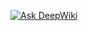 [![Ask DeepWiki](https://deepwiki.com/badge.svg)](https://deepwiki.com/AndresT3086/Hotel-_Application)
